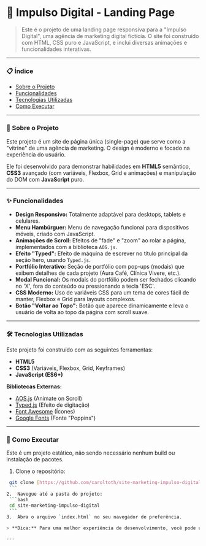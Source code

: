 # 🚀 Impulso Digital - Landing Page

> Este é o projeto de uma landing page responsiva para a "Impulso Digital", uma agência de marketing digital fictícia. O site foi construído com HTML, CSS puro e JavaScript, e inclui diversas animações e funcionalidades interativas.

---

### 📋 Índice

* [Sobre o Projeto](#-sobre-o-projeto)
* [Funcionalidades](#-funcionalidades)
* [Tecnologias Utilizadas](#-tecnologias-utilizadas)
* [Como Executar](#-como-executar)

---

### 📖 Sobre o Projeto

Este projeto é um site de página única (single-page) que serve como a "vitrine" de uma agência de marketing. O design é moderno e focado na experiência do usuário.

Ele foi desenvolvido para demonstrar habilidades em **HTML5** semântico, **CSS3** avançado (com variáveis, Flexbox, Grid e animações) e manipulação do DOM com **JavaScript** puro.

---

### ✨ Funcionalidades

* **Design Responsivo:** Totalmente adaptável para desktops, tablets e celulares.
* **Menu Hambúrguer:** Menu de navegação funcional para dispositivos móveis, criado com JavaScript.
* **Animações de Scroll:** Efeitos de "fade" e "zoom" ao rolar a página, implementados com a biblioteca `AOS.js`.
* **Efeito "Typed":** Efeito de máquina de escrever no título principal da seção hero, usando `Typed.js`.
* **Portfólio Interativo:** Seção de portfólio com pop-ups (modais) que exibem detalhes de cada projeto (Aura Café, Clínica Vivere, etc.).
* **Modal Funcional:** Os modais do portfólio podem ser fechados clicando no 'X', fora do conteúdo ou pressionando a tecla 'ESC'.
* **CSS Moderno:** Uso de variáveis CSS para um tema de cores fácil de manter, Flexbox e Grid para layouts complexos.
* **Botão "Voltar ao Topo":** Botão que aparece dinamicamente e leva o usuário de volta ao topo da página com scroll suave.

---

### 🛠️ Tecnologias Utilizadas

Este projeto foi construído com as seguintes ferramentas:

* **HTML5**
* **CSS3** (Variáveis, Flexbox, Grid, Keyframes)
* **JavaScript (ES6+)**

**Bibliotecas Externas:**
* [AOS.js](https://github.com/michalsnik/aos) (Animate on Scroll)
* [Typed.js](https://github.com/mattboldt/typed.js) (Efeito de digitação)
* [Font Awesome](https://fontawesome.com/) (Ícones)
* [Google Fonts](https://fonts.google.com/) (Fonte "Poppins")

---

### 🏃 Como Executar

Este é um projeto estático, não sendo necessário nenhum build ou instalação de pacotes.

1.  Clone o repositório:
   ```bash
    git clone [https://github.com/caroltoth/site-marketing-impulso-digital.git](https://github.com/caroltoth/site-marketing-impulso-digital.git)
    ```
2.  Navegue até a pasta do projeto:
    ```bash
    cd site-marketing-impulso-digital
    ```
3.  Abra o arquivo `index.html` no seu navegador de preferência.

> **Dica:** Para uma melhor experiência de desenvolvimento, você pode usar a extensão **"Live Server"** no Visual Studio Code, que recarrega a página automaticamente a cada alteração no código.

---
